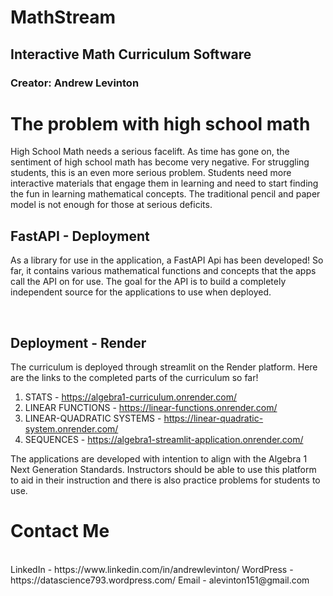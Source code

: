 # MathStream

## Interactive Math Curriculum Software

### Creator: Andrew Levinton

# The problem with high school math
High School Math needs a serious facelift. As time has gone on, the sentiment of high school math has become very negative. For struggling students, this is 
an even more serious problem. Students need more interactive materials that engage them in learning and need to start finding the fun in learning mathematical concepts.
The traditional pencil and paper model is not enough for those at serious deficits. 

## FastAPI - Deployment
As a library for use in the application, a FastAPI Api has been developed! So far, it contains various mathematical functions and concepts that the apps  
call the API on for use. The goal for the API is to build a completely independent source for the applications to use when deployed.  

<br>

## Deployment - Render
The curriculum is deployed through streamlit on the Render platform. Here are the links to the completed parts of the curriculum so far!

1. STATS - https://algebra1-curriculum.onrender.com/
2. LINEAR FUNCTIONS - https://linear-functions.onrender.com/
3. LINEAR-QUADRATIC SYSTEMS - https://linear-quadratic-system.onrender.com/
4. SEQUENCES - https://algebra1-streamlit-application.onrender.com/

The applications are developed with intention to align with the Algebra 1 Next Generation Standards. Instructors should be able to use this platform to aid in their
instruction and there is also practice problems for students to use. 

# Contact Me
<br>
LinkedIn - https://www.linkedin.com/in/andrewlevinton/
WordPress - https://datascience793.wordpress.com/
Email - alevinton151@gmail.com